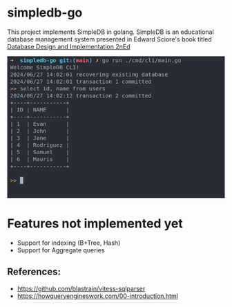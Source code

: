 # simpledb-go

This project implements SimpleDB in golang. SimpleDB is an educational
database management system presented in Edward Sciore's book titled 
[Database Design and Implementation 2nEd](https://www.amazon.com/Database-Design-Implementation-Edward-Sciore/dp/0471757160)

![image](./screenshot.png)

# Features not implemented yet
- Support for indexing (B+Tree, Hash)
- Support for Aggregate queries

## References:

- https://github.com/blastrain/vitess-sqlparser
- https://howqueryengineswork.com/00-introduction.html



